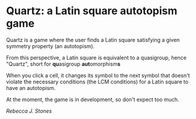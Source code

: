 # Quartz: a Latin square autotopism game

Quartz is a game where the user finds a Latin square satisfying a given symmetry property (an autotopism).

From this perspective, a Latin square is equivalent to a quasigroup, hence "Quartz", short for <b>qu</b>asigroup <b>aut</b>omorphism<b>s</b>

When you click a cell, it changes its symbol to the next symbol that doesn't violate the necessary conditions (the LCM conditions) for a Latin square to have an autotopism.

At the moment, the game is in development, so don't expect too much.

<i>Rebecca J. Stones</i>
